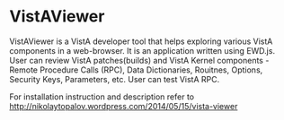VistAViewer
============

VistAViewer is a VistA developer tool that helps exploring various VistA components in a web-browser. It is an application written using EWD.js. User can review VistA patches(builds) and VistA Kernel components - Remote Procedure Calls (RPC), Data Dictionaries, Rouitnes, Options, Security Keys, Parameters, etc. User can test VistA RPC.  

For installation instruction and description refer to 
http://nikolaytopalov.wordpress.com/2014/05/15/vista-viewer